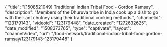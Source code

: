 {
    "title": "[1508521049] Traditional Indian Tribal Food - Gordon Ramsay",
    "description": "Members of the Dhuruva tribe in India cook up a dish to go with their ant chutney using their traditional cooking methods.",
    "channelid": "123179143",
    "videoid": "123179448",
    "date_created": "1272632625",
    "date_modified": "1508373765",
    "type": "captivate",
    "layout": "channelVideo",
    "url": "\/food-network\/traditional-indian-tribal-food-gordon-ramsay\/123179143-123179448"
}